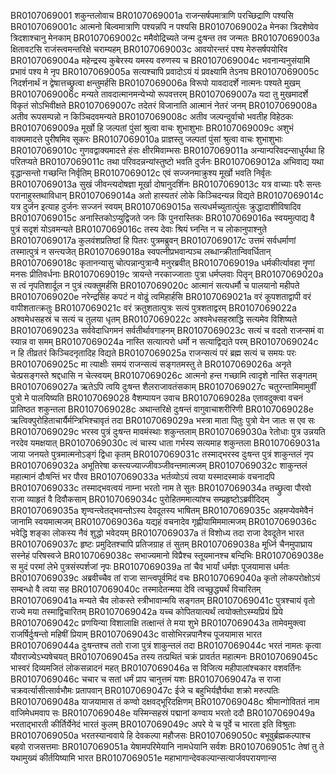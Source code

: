 BR0107069001	शकुन्तलोवाच
BR0107069001a	राजन्सर्षपमात्राणि परच्छिद्राणि पश्यसि
BR0107069001c	आत्मनो बिल्वमात्राणि पश्यन्नपि न पश्यसि
BR0107069002a	मेनका त्रिदशेष्वेव त्रिदशाश्चानु मेनकाम्
BR0107069002c	ममैवोद्रिच्यते जन्म दुःषन्त तव जन्मतः
BR0107069003a	क्षितावटसि राजंस्त्वमन्तरिक्षे चराम्यहम्
BR0107069003c	आवयोरन्तरं पश्य मेरुसर्षपयोरिव
BR0107069004a	महेन्द्रस्य कुबेरस्य यमस्य वरुणस्य च
BR0107069004c	भवनान्यनुसंयामि प्रभावं पश्य मे नृप
BR0107069005a	सत्यश्चापि प्रवादोऽयं यं प्रवक्ष्यामि तेऽनघ
BR0107069005c	निदर्शनार्थं न द्वेषात्तच्छ्रुत्वा क्षन्तुमर्हसि
BR0107069006a	विरूपो यावदादर्शे नात्मनः पश्यते मुखम्
BR0107069006c	मन्यते तावदात्मानमन्येभ्यो रूपवत्तरम्
BR0107069007a	यदा तु मुखमादर्शे विकृतं सोऽभिवीक्षते
BR0107069007c	तदेतरं विजानाति आत्मानं नेतरं जनम्
BR0107069008a	अतीव रूपसम्पन्नो न किञ्चिदवमन्यते
BR0107069008c	अतीव जल्पन्दुर्वाचो भवतीह विहेठकः
BR0107069009a	मूर्खो हि जल्पतां पुंसां श्रुत्वा वाचः शुभाशुभाः
BR0107069009c	अशुभं वाक्यमादत्ते पुरीषमिव सूकरः
BR0107069010a	प्राज्ञस्तु जल्पतां पुंसां श्रुत्वा वाचः शुभाशुभाः
BR0107069010c	गुणवद्वाक्यमादत्ते हंसः क्षीरमिवाम्भसः
BR0107069011a	अन्यान्परिवदन्साधुर्यथा हि परितप्यते
BR0107069011c	तथा परिवदन्नन्यांस्तुष्टो भवति दुर्जनः
BR0107069012a	अभिवाद्य यथा वृद्धान्सन्तो गच्छन्ति निर्वृतिम्
BR0107069012c	एवं सज्जनमाक्रुश्य मूर्खो भवति निर्वृतः
BR0107069013a	सुखं जीवन्त्यदोषज्ञा मूर्खा दोषानुदर्शिनः
BR0107069013c	यत्र वाच्याः परैः सन्तः परानाहुस्तथाविधान्
BR0107069014a	अतो हास्यतरं लोके किञ्चिदन्यन्न विद्यते
BR0107069014c	यत्र दुर्जन इत्याह दुर्जनः सज्जनं स्वयम्
BR0107069015a	सत्यधर्मच्युतात्पुंसः क्रुद्धादाशीविषादिव
BR0107069015c	अनास्तिकोऽप्युद्विजते जनः किं पुनरास्तिकः
BR0107069016a	स्वयमुत्पाद्य वै पुत्रं सदृशं योऽवमन्यते
BR0107069016c	तस्य देवाः श्रियं घ्नन्ति न च लोकानुपाश्नुते
BR0107069017a	कुलवंशप्रतिष्ठां हि पितरः पुत्रमब्रुवन्
BR0107069017c	उत्तमं सर्वधर्माणां तस्मात्पुत्रं न सन्त्यजेत्
BR0107069018a	स्वपत्नीप्रभवान्पञ्च लब्धान्क्रीतान्विवर्धितान्
BR0107069018c	कृतानन्यासु चोत्पन्नान्पुत्रान्वै मनुरब्रवीत्
BR0107069019a	धर्मकीर्त्यावहा नॄणां मनसः प्रीतिवर्धनाः
BR0107069019c	त्रायन्ते नरकाज्जाताः पुत्रा धर्मप्लवाः पितॄन्
BR0107069020a	स त्वं नृपतिशार्दूल न पुत्रं त्यक्तुमर्हसि
BR0107069020c	आत्मानं सत्यधर्मौ च पालयानो महीपते
BR0107069020e	नरेन्द्रसिंह कपटं न वोढुं त्वमिहार्हसि
BR0107069021a	वरं कूपशताद्वापी वरं वापीशतात्क्रतुः
BR0107069021c	वरं क्रतुशतात्पुत्रः सत्यं पुत्रशताद्वरम्
BR0107069022a	अश्वमेधसहस्रं च सत्यं च तुलया धृतम्
BR0107069022c	अश्वमेधसहस्राद्धि सत्यमेव विशिष्यते
BR0107069023a	सर्ववेदाधिगमनं सर्वतीर्थावगाहनम्
BR0107069023c	सत्यं च वदतो राजन्समं वा स्यान्न वा समम्
BR0107069024a	नास्ति सत्यात्परो धर्मो न सत्याद्विद्यते परम्
BR0107069024c	न हि तीव्रतरं किञ्चिदनृतादिह विद्यते
BR0107069025a	राजन्सत्यं परं ब्रह्म सत्यं च समयः परः
BR0107069025c	मा त्याक्षीः समयं राजन्सत्यं सङ्गतमस्तु ते
BR0107069026a	अनृते चेत्प्रसङ्गस्ते श्रद्दधासि न चेत्स्वयम्
BR0107069026c	आत्मनो हन्त गच्छामि त्वादृशे नास्ति सङ्गतम्
BR0107069027a	ऋतेऽपि त्वयि दुःषन्त शैलराजावतंसकाम्
BR0107069027c	चतुरन्तामिमामुर्वीं पुत्रो मे पालयिष्यति
BR0107069028	वैशम्पायन उवाच
BR0107069028a	एतावदुक्त्वा वचनं प्रातिष्ठत शकुन्तला
BR0107069028c	अथान्तरिक्षे दुःषन्तं वागुवाचाशरीरिणी
BR0107069028e	ऋत्विक्पुरोहिताचार्यैर्मन्त्रिभिश्चावृतं तदा
BR0107069029a	भस्त्रा माता पितुः पुत्रो येन जातः स एव सः
BR0107069029c	भरस्व पुत्रं दुःषन्त मावमंस्थाः शकुन्तलाम्
BR0107069030a	रेतोधाः पुत्र उन्नयति नरदेव यमक्षयात्
BR0107069030c	त्वं चास्य धाता गर्भस्य सत्यमाह शकुन्तला
BR0107069031a	जाया जनयते पुत्रमात्मनोऽङ्गं द्विधा कृतम्
BR0107069031c	तस्माद्भरस्व दुःषन्त पुत्रं शाकुन्तलं नृप
BR0107069032a	अभूतिरेषा कस्त्यज्याज्जीवञ्जीवन्तमात्मजम्
BR0107069032c	शाकुन्तलं महात्मानं दौःषन्तिं भर पौरव
BR0107069033a	भर्तव्योऽयं त्वया यस्मादस्माकं वचनादपि
BR0107069033c	तस्माद्भवत्वयं नाम्ना भरतो नाम ते सुतः
BR0107069034a	तच्छ्रुत्वा पौरवो राजा व्याहृतं वै दिवौकसाम्
BR0107069034c	पुरोहितममात्यांश्च सम्प्रहृष्टोऽब्रवीदिदम्
BR0107069035a	शृण्वन्त्वेतद्भवन्तोऽस्य देवदूतस्य भाषितम्
BR0107069035c	अहमप्येवमेवैनं जानामि स्वयमात्मजम्
BR0107069036a	यद्यहं वचनादेव गृह्णीयामिममात्मजम्
BR0107069036c	भवेद्धि शङ्का लोकस्य नैवं शुद्धो भवेदयम्
BR0107069037a	तं विशोध्य तदा राजा देवदूतेन भारत
BR0107069037c	हृष्टः प्रमुदितश्चापि प्रतिजग्राह तं सुतम्
BR0107069038a	मूर्ध्नि चैनमुपाघ्राय सस्नेहं परिषस्वजे
BR0107069038c	सभाज्यमानो विप्रैश्च स्तूयमानश्च बन्दिभिः
BR0107069038e   स मुदं परमां लेभे पुत्रसंस्पर्शजां नृपः
BR0107069039a	तां चैव भार्यां धर्मज्ञः पूजयामास धर्मतः
BR0107069039c	अब्रवीच्चैव तां राजा सान्त्वपूर्वमिदं वचः
BR0107069040a	कृतो लोकपरोक्षोऽयं सम्बन्धो वै त्वया सह
BR0107069040c	तस्मादेतन्मया देवि त्वच्छुद्ध्यर्थं विचारितम्
BR0107069041a	मन्यते चैव लोकस्ते स्त्रीभावान्मयि सङ्गतम्
BR0107069041c	पुत्रश्चायं वृतो राज्ये मया तस्माद्विचारितम्
BR0107069042a	यच्च कोपितयात्यर्थं त्वयोक्तोऽस्म्यप्रियं प्रिये
BR0107069042c	प्रणयिन्या विशालाक्षि तत्क्षान्तं ते मया शुभे
BR0107069043a	तामेवमुक्त्वा राजर्षिर्दुःषन्तो महिषीं प्रियाम्
BR0107069043c	वासोभिरन्नपानैश्च पूजयामास भारत
BR0107069044a	दुःषन्तश्च ततो राजा पुत्रं शाकुन्तलं तदा
BR0107069044c	भरतं नामतः कृत्वा यौवराज्येऽभ्यषेचयत्
BR0107069045a	तस्य तत्प्रथितं चक्रं प्रावर्तत महात्मनः
BR0107069045c	भास्वरं दिव्यमजितं लोकसन्नादनं महत्
BR0107069046a	स विजित्य महीपालांश्चकार वशवर्तिनः
BR0107069046c	चचार च सतां धर्मं प्राप चानुत्तमं यशः
BR0107069047a	स राजा चक्रवर्त्यासीत्सार्वभौमः प्रतापवान्
BR0107069047c	ईजे च बहुभिर्यज्ञैर्यथा शक्रो मरुत्पतिः
BR0107069048a	याजयामास तं कण्वो दक्षवद्भूरिदक्षिणम्
BR0107069048c	श्रीमान्गोविततं नाम वाजिमेधमवाप सः
BR0107069048e   यस्मिन्सहस्रं पद्मानां कण्वाय भरतो ददौ
BR0107069049a	भरताद्भारती कीर्तिर्येनेदं भारतं कुलम्
BR0107069049c	अपरे ये च पूर्वे च भारता इति विश्रुताः
BR0107069050a	भरतस्यान्ववाये हि देवकल्पा महौजसः
BR0107069050c	बभूवुर्ब्रह्मकल्पाश्च बहवो राजसत्तमाः
BR0107069051a	येषामपरिमेयानि नामधेयानि सर्वशः
BR0107069051c	तेषां तु ते यथामुख्यं कीर्तयिष्यामि भारत
BR0107069051e   महाभागान्देवकल्पान्सत्यार्जवपरायणान्स
